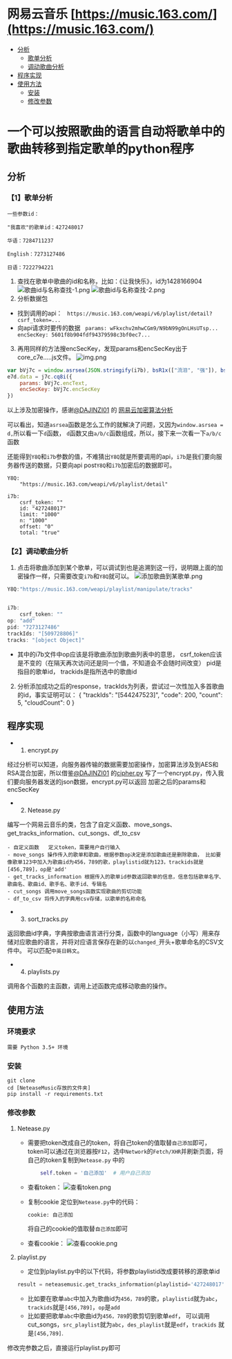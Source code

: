 # 网易云音乐 [https://music.163.com/](https://music.163.com/)

* [分析](#分析)
  * [歌单分析](#歌单分析)
  * [调动歌曲分析](#调动分析流程)
* [程序实现](#程序实现)
* [使用方法](#使用方法)
  * [安装](#安装)
  * [修改参数](#修改参数)

# 一个可以按照歌曲的语言自动将歌单中的歌曲转移到指定歌单的python程序

## 分析

### 【1】歌单分析

`一些参数id：`

`"我喜欢"的歌单id：427248017`

`华语：7284711237`

`English：7273127486`

`日语：7222794221`

1. 查找在歌单中歌曲的id和名称，比如：《让我快乐》，id为1428166904
   ![歌曲id与名称查找-1.png](images/歌曲id与名称查找-1.png)
   ![歌曲id与名称查找-2.png](images/歌曲id与名称查找-2.png)
2. 分析数据包

- 找到调用的api：
  ` https://music.163.com/weapi/v6/playlist/detail?csrf_token=...`
- 向api请求时要传的数据
  ` params: wFkxchv2mhwCGm9/N9bN99gOnLHsUTsp...`
  ` encSecKey: 5601f8b904fdf94379598c3bf0ec7...`


3. 再用同样的方法搜encSecKey，发现params和encSecKey出于core_c7e.....js文件。
   ![img.png](./images/params和encSecKey出处.png)

```js
var bVj7c = window.asrsea(JSON.stringify(i7b), bsR1x(["流泪", "强"]), bsR1x(Xp4t.md), bsR1x(["爱心", "女孩", "惊恐", "大笑"]));
e7d.data = j7c.cq8i({
    params: bVj7c.encText,
    encSecKey: bVj7c.encSecKey
})
```

以上涉及加密操作，感谢[@DAJINZI01](https://github.com/DAJINZI01) 的 [网易云加密算法分析](https://github.com/DAJINZI01/music163com)

可以看出，知道`asrsea`函数是怎么工作的就解决了问题，又因为`window.asrsea = d,`所以看一下`d`函数，
`d`函数又由`a/b/c`函数组成，所以，接下来一次看一下`a/b/c`函数

还能得到`Y8Q`和`i7b`参数的值，不难猜出`Y8Q`就是所要调用的api，`i7b`是我们要向服务器传送的数据，只要向api post`Y8Q`和`i7b`加密后的数据即可。

```
Y8Q: 
    "https://music.163.com/weapi/v6/playlist/detail"
```

```
i7b:
    csrf_token: ""
    id: "427248017"
    limit: "1000"
    n: "1000"
    offset: "0"
    total: "true"
```

### 【2】调动歌曲分析

1. 点击将歌曲添加到某个歌单，可以调试到也是追溯到这一行，说明跟上面的加密操作一样，只需要改变`i7b`和`Y8Q`就可以。
   ![添加歌曲到某歌单.png](images/添加歌曲到某歌单.png)

```js
Y8Q:"https://music.163.com/weapi/playlist/manipulate/tracks"


i7b:
    csrf_token: ""
op: "add"
pid: "7273127486"
trackIds: "[509728806]"
tracks: "[object Object]"
```

- 其中的i7b文件中op应该是将歌曲添加到歌曲列表中的意思， csrf_token应该是不变的（在隔天再次访问还是同一个值，不知道会不会随时间改变） pid是指目的歌单id， trackids是指所选中的歌曲id

2. 分析添加成功之后的response，trackIds为列表，尝试过一次性加入多首歌曲的id，事实证明可以： {
   "trackIds": "[544247523]",
   "code": 200,
   "count": 5,
   "cloudCount": 0 }

## 程序实现

-
    1. encrypt.py

经过分析可以知道，向服务器传输的数据需要加密操作，加密算法涉及到AES和RSA混合加密，所以借鉴[@DAJINZI01](https://github.com/DAJINZI01)
的[cipher.py](https://github.com/DAJINZI01/music163com) 写了一个encrypt.py，传入我们要向服务器发送的json数据，encrypt.py可以返回
加密之后的params和encSecKey

-
    2. Netease.py

编写一个网易云音乐的类，包含了自定义函数、move_songs、get_tracks_information、cut_songs、df_to_csv

~~~
- 自定义函数   定义token，需要用户自行输入
- move_songs 操作传入的歌单和歌曲，根据参数op决定是添加歌曲还是删除歌曲， 比如要像歌单123中加入为歌曲id为456，789的歌，playlistid就为123，trackids就是[456,789]，op是'add'
- get_tracks_information 根据传入的歌单id参数返回歌单的信息，信息包括歌单名字、歌曲名、歌曲id、歌手名、歌手id、专辑名
- cut_songs 调用move_songs函数实现歌曲的剪切功能
- df_to_csv 将传入的字典用csv存储，以歌单的名称命名
~~~

-
    3. sort_tracks.py

返回歌曲id字典，字典按歌曲语言进行分类，函数中的language（小写）用来存储对应歌曲的语言，并将对应语言保存在新的以`changed_`开头+歌单命名的CSV文件中。 可以匹配`中英日韩文`。

-
    4. playlists.py

调用各个函数的主函数，调用上述函数完成移动歌曲的操作。

## 使用方法

### 环境要求

    需要 Python 3.5+ 环境

### 安装

```
git clone 
cd [NeteaseMusic存放的文件夹]
pip install -r requirements.txt
```

### 修改参数

1. Netease.py
    - 需要把token改成自己的token，将自己token的值取替`自己添加`即可，token可以通过在浏览器按`F12`，选中`Network`的`Fetch/XHR`并刷新页面，将自己的token复制到`Netease.py`
      中的
      ```python
          self.token = '自己添加'  # 用户自己添加
      ```
    - 查看token：
      ![查看token.png](images/查看token.png)

    - 复制cookie 定位到`Netease.py`中的代码：
      ```python
      cookie: 自己添加
      ```
      将自己的cookie的值取替`自己添加`即可

    - 查看cookie：
      ![查看cookie.png](images/查看cookie.png)


2. playlist.py
    - 定位到playlist.py中的以下代码，将参数playlistid改成要转移的源歌单id
    ```python
    result = neteasemusic.get_tracks_information(playlistid='427248017')  # 根据所给的歌单id获取歌单信息
    ```
    - 比如要在歌单`abc`中加入为歌曲id为`456，789`的歌，`playlistid`就为`abc`，`trackids`就是`[456,789]`，`op`是`add`
    - 比如要把歌单`abc`中歌曲id为`456，789`的歌剪切到歌单`edf`， 可以调用cut_songs，`src_playlist`就为`abc`，`des_playlist`就是`edf`，`trackids`
      就是`[456,789]`.
        
修改完参数之后，直接运行playlist.py即可
